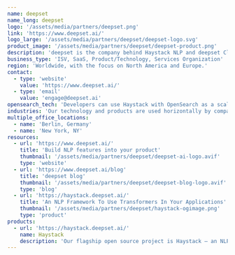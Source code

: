 ```yaml
---
name: deepset
name_long: deepset
logo: '/assets/media/partners/deepset.png'
link: 'https://www.deepset.ai/'
logo_large: '/assets/media/partners/deepset/deepset-logo.svg'
product_image: '/assets/media/partners/deepset/deepset-product.png'
description: 'deepset is the company behind Haystack NLP and deepset Cloud enterprise ML/NLP platform. Started in 2018 by Milos Rusic, Malte Pietsch and Timo Möller, deepset has enabled many enterprises and public sector organizations to build innovative NLP-driven search solutions. deepset is backed by leading VC firms, and former founders of well-known machine learning and commercial open source companies'
business_type: 'ISV, SaaS, Product/Technology, Services Organization'
region: 'Worldwide, with the focus on North America and Europe.'
contact: 
  - type: 'website'
    value: 'https://www.deepset.ai/'
  - type: 'email'
    value: 'engage@deepset.ai'
opensearch_tech: 'Developers can use Haystack with OpenSearch as a scalable &apos;DocumentStore&apos; — leveraging OpenSearch capabilities for keyword- and vector-based search. OpenSearch is also part of the deepset Cloud&apos;s data storage infrastructure.'
industries: 'Our technology and products are used horizontally by companies of all sizes across many verticals. NLP has become quite pervasive, but we see primarily financial industry, legal, healthcare and manufacturing amongst the verticals that rapidly adopt new NLP-driven products.'
multiple_office_locations:
  - name: 'Berlin, Germany'
  - name: 'New York, NY'
resources:
  - url: 'https://www.deepset.ai/'
    title: 'Build NLP features into your product'
    thumbnail: '/assets/media/partners/deepset/deepset-ai-logo.avif'
    type: 'website'
  - url: 'https://www.deepset.ai/blog'
    title: 'deepset blog'
    thumbnail: '/assets/media/partners/deepset/deepset-blog-logo.avif'
    type: 'blog'
  - url: 'https://haystack.deepset.ai/'
    title: 'An NLP Framework To Use Transformers In Your Applications'
    thumbnail: '/assets/media/partners/deepset/haystack-ogimage.png'
    type: 'product'
products:
  - url: 'https://haystack.deepset.ai/'
    name: Haystack
    description: 'Our flagship open source project is Haystack — an NLP framework to interact with your data using Transformer models and LLMs (GPT-4, ChatGPT and alike). Haystack offers production-ready tools to quickly build question answering, semantic search, text generation applications, and more. We also have an enterprise ML/NLP platform to build NLP-driven products — deepset Cloud.'
---
```


